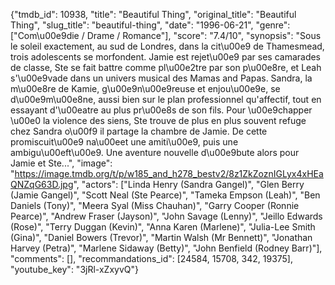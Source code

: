{"tmdb_id": 10938, "title": "Beautiful Thing", "original_title": "Beautiful Thing", "slug_title": "beautiful-thing", "date": "1996-06-21", "genre": ["Com\u00e9die / Drame / Romance"], "score": "7.4/10", "synopsis": "Sous le soleil exactement, au sud de Londres, dans la cit\u00e9 de Thamesmead, trois adolescents se morfondent. Jamie est rejet\u00e9 par ses camarades de classe, Ste se fait battre comme pl\u00e2tre par son p\u00e8re, et Leah s'\u00e9vade dans un univers musical des Mamas and Papas.  Sandra, la m\u00e8re de Kamie, g\u00e9n\u00e9reuse et enjou\u00e9e, se d\u00e9m\u00e8ne, aussi bien sur le plan professionnel qu'affectif, tout en essayant d'\u00eatre au plus pr\u00e8s de son fils. Pour \u00e9chapper \u00e0 la violence des siens, Ste trouve de plus en plus souvent refuge chez Sandra o\u00f9 il partage la chambre de Jamie. De cette promiscuit\u00e9 na\u00eet une amiti\u00e9, puis une ambigu\u00eft\u00e9.  Une aventure nouvelle d\u00e9bute alors pour Jamie et Ste...", "image": "https://image.tmdb.org/t/p/w185_and_h278_bestv2/8z1ZkZoznIGLyx4xHEaQNZqG63D.jpg", "actors": ["Linda Henry (Sandra Gangel)", "Glen Berry (Jamie Gangel)", "Scott Neal (Ste Pearce)", "Tameka Empson (Leah)", "Ben Daniels (Tony)", "Meera Syal (Miss Chauhan)", "Garry Cooper (Ronnie Pearce)", "Andrew Fraser (Jayson)", "John Savage (Lenny)", "Jeillo Edwards (Rose)", "Terry Duggan (Kevin)", "Anna Karen (Marlene)", "Julia-Lee Smith (Gina)", "Daniel Bowers (Trevor)", "Martin Walsh (Mr Bennett)", "Jonathan Harvey (Petra)", "Marlene Sidaway (Betty)", "John Benfield (Rodney Barr)"], "comments": [], "recommandations_id": [24584, 15708, 342, 19375], "youtube_key": "3jRl-xZxyvQ"}